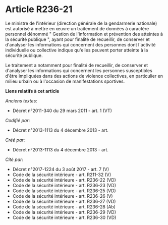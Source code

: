 # Article R236-21

Le ministre de l'intérieur (direction générale de la gendarmerie nationale) est autorisé à mettre en œuvre un traitement de
données à caractère personnel dénommé " Gestion de l'information et prévention des atteintes à la sécurité publique ", ayant
pour finalité de recueillir, de conserver et d'analyser les informations qui concernent des personnes dont l'activité
individuelle ou collective indique qu'elles peuvent porter atteinte à la sécurité publique. 

Le traitement a notamment pour finalité de recueillir, de conserver et d'analyser les informations qui concernent les
personnes susceptibles d'être impliquées dans des actions de violence collectives, en particulier en milieu urbain ou à
l'occasion de manifestations sportives.

**Liens relatifs à cet article**

_Anciens textes_:

  - Décret n°2011-340 du 29 mars 2011 - art. 1 (VT)

_Codifié par_:

  - Décret n°2013-1113 du 4 décembre 2013 - art.

_Créé par_:

  - Décret n°2013-1113 du 4 décembre 2013 - art.

_Cité par_:

  - Décret n°2017-1224 du 3 août 2017 - art. 7 (V)
  - Code de la sécurité intérieure - art. R211-32 (V)
  - Code de la sécurité intérieure - art. R236-22 (VD)
  - Code de la sécurité intérieure - art. R236-23 (VD)
  - Code de la sécurité intérieure - art. R236-25 (VD)
  - Code de la sécurité intérieure - art. R236-26 (V)
  - Code de la sécurité intérieure - art. R236-27 (VD)
  - Code de la sécurité intérieure - art. R236-28 (Ab)
  - Code de la sécurité intérieure - art. R236-29 (VD)
  - Code de la sécurité intérieure - art. R236-30 (VD)
